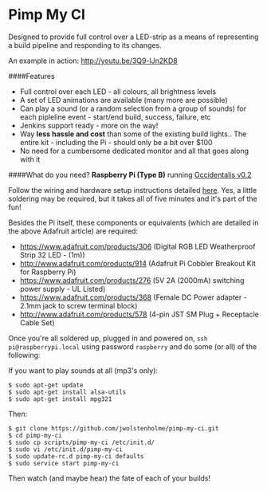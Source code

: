 # Pimp My CI

Designed to provide full control over a LED-strip as a means of representing a build pipeline and responding to its changes.

An example in action: http://youtu.be/3Q9-lJn2KD8


####Features
* Full control over each LED - all colours, all brightness levels
* A set of LED animations are available (many more are possible)
* Can play a sound (or a random selection from a group of sounds) for each pipleline event - start/end build, success, failure, etc
* Jenkins support ready - more on the way!
* Way **less hassle and cost** than some of the existing build lights.. The entire kit - including the Pi - should only be a bit over $100
* No need for a cumbersome dedicated monitor and all that goes along with it


####What do you need?
**Raspberry Pi (Type B)** running [Occidentalis v0.2](http://learn.adafruit.com/adafruit-raspberry-pi-educational-linux-distro/overview)

Follow the wiring and hardware setup instructions detailed [here](http://learn.adafruit.com/light-painting-with-raspberry-pi/hardware).
Yes, a little soldering may be required, but it takes all of five minutes and it's part of the fun!

Besides the Pi itself, these components or equivalents (which are detailed in the above Adafruit article) are required:

* https://www.adafruit.com/products/306 (Digital RGB LED Weatherproof Strip 32 LED - (1m))
* http://www.adafruit.com/products/914 (Adafruit Pi Cobbler Breakout Kit for Raspberry Pi)
* https://www.adafruit.com/products/276 (5V 2A (2000mA) switching power supply - UL Listed)
* https://www.adafruit.com/products/368 (Female DC Power adapter - 2.1mm jack to screw terminal block)
* http://www.adafruit.com/products/578 (4-pin JST SM Plug + Receptacle Cable Set)

Once you're all soldered up, plugged in and powered on, ```ssh pi@raspberrypi.local``` using password ```raspberry``` and do some (or all) of the following:


If you want to play sounds at all (mp3's only):
```
$ sudo apt-get update
$ sudo apt-get install alsa-utils
$ sudo apt-get install mpg321
```

Then:
```
$ git clone https://github.com/jwolstenholme/pimp-my-ci.git
$ cd pimp-my-ci
$ sudo cp scripts/pimp-my-ci /etc/init.d/
$ sudo vi /etc/init.d/pimp-my-ci
$ sudo update-rc.d pimp-my-ci defaults
$ sudo service start pimp-my-ci
```

Then watch (and maybe hear) the fate of each of your builds!
